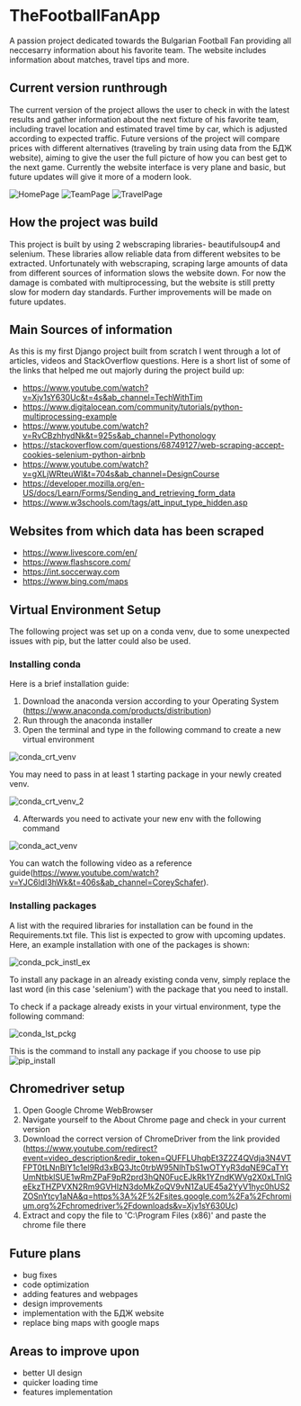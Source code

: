 # TheFootballFanApp
A passion project dedicated towards the Bulgarian Football Fan providing all neccesarry information about his favorite team. The website includes information about matches, travel tips and more.

## Current version runthrough
The current version of the project allows the user to check in with the latest results and gather information about the next fixture of his favorite team, including travel location and estimated travel time by car, which is adjusted according to expected traffic. Future versions of the project will compare prices with different alternatives (traveling by train using data from the БДЖ website), aiming to give the user the full picture of how you can best get to the next game. Currently the website interface is very plane and basic, but future updates will give it more of a modern look.

![HomePage](https://user-images.githubusercontent.com/71731579/193261077-7c1854fe-e440-48ae-ac99-20d3ff3718ec.PNG)
![TeamPage](https://user-images.githubusercontent.com/71731579/193261098-cbaedcfd-e309-4e82-9b9d-9bb932d6b377.PNG)
![TravelPage](https://user-images.githubusercontent.com/71731579/193261103-c5a2a9f6-7c1a-420b-be36-5cf890a8d214.PNG)



## How the project was build
This project is built by using 2 webscraping libraries- beautifulsoup4 and selenium. These libraries allow reliable data from different websites to be extracted. Unfortunately with webscraping, scraping large amounts of data from different sources of information slows the website down. For now the damage is combated with multiprocessing, but the website is still pretty slow for modern day standards. Further improvements will be made on future updates.

## Main Sources of information
As this is my first Django project built from scratch I went through a lot of articles, videos and StackOverflow questions. Here is a short list of some of the links that helped me out majorly during the project build up:
- https://www.youtube.com/watch?v=Xjv1sY630Uc&t=4s&ab_channel=TechWithTim
- https://www.digitalocean.com/community/tutorials/python-multiprocessing-example
- https://www.youtube.com/watch?v=RvCBzhhydNk&t=925s&ab_channel=Pythonology
- https://stackoverflow.com/questions/68749127/web-scraping-accept-cookies-selenium-python-airbnb
- https://www.youtube.com/watch?v=gXLjWRteuWI&t=704s&ab_channel=DesignCourse
- https://developer.mozilla.org/en-US/docs/Learn/Forms/Sending_and_retrieving_form_data
- https://www.w3schools.com/tags/att_input_type_hidden.asp

## Websites from which data has been scraped
- https://www.livescore.com/en/
- https://www.flashscore.com/
- https://int.soccerway.com
- https://www.bing.com/maps


## Virtual Environment Setup
The following project was set up on a conda venv, due to some unexpected issues with pip, but the latter could also be used.

### Installing conda
Here is a brief installation guide:
1) Download the anaconda version according to your Operating System (https://www.anaconda.com/products/distribution)
2) Run through the anaconda installer
3) Open the terminal and type in the following command to create a new virtual environment

![conda_crt_venv](https://user-images.githubusercontent.com/71731579/193061314-ff8a9de5-1539-4e52-b888-42b7c5b625bd.PNG)


You may need to pass in at least 1 starting package in your newly created venv.

![conda_crt_venv_2](https://user-images.githubusercontent.com/71731579/193061968-2710b61c-2b4d-4e6e-9f91-d7f1a51e5ac8.PNG)


4) Afterwards you need to activate your new env with the following command

![conda_act_venv](https://user-images.githubusercontent.com/71731579/193062061-f3d0b302-e409-476b-8cd2-8ad37711109d.PNG)



You can watch the following video as a reference guide(https://www.youtube.com/watch?v=YJC6ldI3hWk&t=406s&ab_channel=CoreySchafer). 

### Installing packages
A list with the required libraries for installation can be found in the Requirements.txt file. 
This list is expected to grow with upcoming updates.
Here, an example installation with one of the packages is shown:

![conda_pck_instl_ex](https://user-images.githubusercontent.com/71731579/193052792-542e7965-0fa3-4983-aab7-af72fdb6e407.PNG)

To install any package in an already existing conda venv, simply replace the last word (in this case 'selenium') with the package that you need to install.

To check if a package already exists in your virtual environment, type the following command:

![conda_lst_pckg](https://user-images.githubusercontent.com/71731579/193062178-75be49af-4b78-410a-a02b-b3a8ac396c1d.PNG)

This is the command to install any package if you choose to use pip
![pip_install](https://user-images.githubusercontent.com/71731579/193228762-5819ccb7-3950-4af6-89a9-97ed57283973.PNG)

## Chromedriver setup 
1) Open Google Chrome WebBrowser
2) Navigate yourself to the About Chrome page and check in your current version
3) Download the correct version of ChromeDriver from the link provided (https://www.youtube.com/redirect?event=video_description&redir_token=QUFFLUhqbEt3Z2Z4QVdja3N4VTFPT0tLNnBlY1c1el9Rd3xBQ3Jtc0trbW95NlhTbS1wOTYyR3dqNE9CaTYtUmNtbklSUE1wRmZPaF9pR2prd3hQN0FucEJkRk1YZndKWVg2X0xLTnlGeEkzTHZPVXN2Rm9GVHlzN3doMkZoQV9vN1ZaUE45a2YyV1hyc0hUS2ZOSnYtcy1aNA&q=https%3A%2F%2Fsites.google.com%2Fa%2Fchromium.org%2Fchromedriver%2Fdownloads&v=Xjv1sY630Uc)
4) Extract and copy the file to 'C:\Program Files (x86)\' and paste the chrome file there

## Future plans
- bug fixes
- code optimization
- adding features and webpages
- design improvements
- implementation with the БДЖ website
- replace bing maps with google maps


## Areas to improve upon
- better UI design
- quicker loading time
- features implementation
